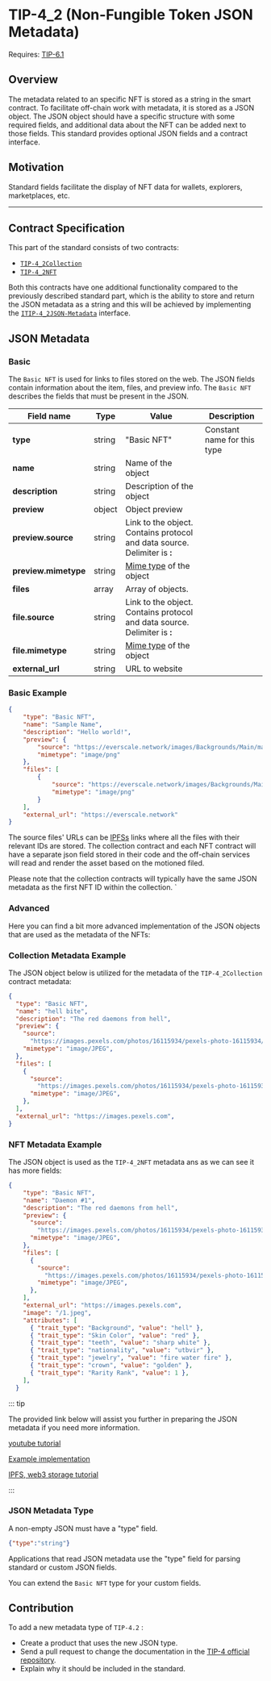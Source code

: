 # TIP-4_2 (Non-Fungible Token JSON Metadata)
Requires: [TIP-6.1](./tip6.md)

## Overview
The metadata related to an specific NFT is stored as a string in the smart contract. To facilitate off-chain work with metadata, it is stored as a JSON object. The JSON object should have a specific structure with some required fields, and additional data about the NFT can be added next to those fields. This standard provides optional JSON fields and a contract interface.

## Motivation
Standard fields facilitate the display of NFT data for wallets, explorers, marketplaces, etc.

---

## Contract Specification
This part of the standard consists of two contracts:

- [ `TIP-4_2Collection` ](https://github.com/broxus/tip4/blob/master/contracts/TIP4_2/TIP4_2Collection.tsol)
- [ `TIP-4_2NFT` ](https://github.com/broxus/tip4/blob/master/contracts/TIP4_2/TIP4_2Nft.tsol)

Both this contracts have one additional functionality compared to the previously described standard part, which is the ability to store and return the JSON metadata as a string and this will be achieved by implementing the [`ITIP-4_2JSON-Metadata`](https://github.com/broxus/tip4/blob/master/contracts/TIP4_2/interfaces/ITIP4_2JSON_Metadata.tsol) interface.

## JSON Metadata

### Basic
The  `Basic NFT`  is used for links to files stored on the web. The JSON fields contain information about the item, files, and preview info. The  `Basic NFT`  describes the fields that must be present in the JSON.

| Field name           | Type   | Value                                                                                              | Description                 |
|----------------------|--------|----------------------------------------------------------------------------------------------------|-----------------------------|
| **type**             | string | "Basic NFT"                                                                                        | Constant name for this type |
| **name**             | string | Name of the object                                                                                 |                             |
| **description**      | string | Description of the object                                                                          |                             |
| **preview**          | object | Object preview                                                                                    |                             |
| **preview.source**   | string | Link to the object. Contains protocol and data source. Delimiter is **:**                              |                             |
| **preview.mimetype** | string | [Mime type](https://developer.mozilla.org/en-US/docs/Web/HTTP/Basics_of_HTTP/MIME_types) of the object |                             |
| **files**            | array  | Array of objects.                                                                                  |                             |
| **file.source**      | string | Link to the object. Contains protocol and data source. Delimiter is **:**                              |                             |
| **file.mimetype**    | string | [Mime type](https://developer.mozilla.org/en-US/docs/Web/HTTP/Basics_of_HTTP/MIME_types) of the object |                             |
| **external_url**     | string | URL to website                                                                                     |                             |

### Basic Example

````json
{
    "type": "Basic NFT",
    "name": "Sample Name",
    "description": "Hello world!",
    "preview": {
        "source": "https://everscale.network/images/Backgrounds/Main/main-hero.png",
        "mimetype": "image/png"
    },
    "files": [
        {
            "source": "https://everscale.network/images/Backgrounds/Main/main-hero.png",
            "mimetype": "image/png"
        }
    ],
    "external_url": "https://everscale.network"
}
````
The source files' URLs can be [IPFSs](https://www.ipfs.com/) links where all the files with their relevant IDs are stored.
The collection contract and each NFT contract will have a separate json field stored in their code and the off-chain services will read and render the asset based on the motioned filed.

Please note that the collection contracts will typically have the same JSON metadata as the first NFT ID within the collection.
`
### Advanced

Here you can find a bit more advanced implementation of the JSON objects that are used as the metadata of the NFTs:


### Collection Metadata Example

The JSON object below is utilized for the metadata of the `TIP-4_2Collection` contract metadata:

````json
{
  "type": "Basic NFT",
  "name": "hell bite",
  "description": "The red daemons from hell",
  "preview": {
    "source":
      "https://images.pexels.com/photos/16115934/pexels-photo-16115934/free-photo-of-spooky-traditional-figurine.jpeg?auto=compress&cs=tinysrgb&w=1260&h=750&dpr=1",
    "mimetype": "image/JPEG",
  },
  "files": [
    {
      "source":
        "https://images.pexels.com/photos/16115934/pexels-photo-16115934/free-photo-of-spooky-traditional-figurine.jpeg?auto=compress&cs=tinysrgb&w=1260&h=750&dpr=1",
      "mimetype": "image/JPEG",
    },
  ],
  "external_url": "https://images.pexels.com",
}

````

### NFT Metadata Example

The JSON object is used as the `TIP-4_2NFT` metadata ans as we can see it has more fields:

````json
{
    "type": "Basic NFT",
    "name": "Daemon #1",
    "description": "The red daemons from hell",
    "preview": {
      "source":
        "https://images.pexels.com/photos/16115934/pexels-photo-16115934/free-photo-of-spooky-traditional-figurine.jpeg?auto=compress&cs=tinysrgb&w=1260&h=750&dpr=1",
      "mimetype": "image/JPEG",
    },
    "files": [
      {
        "source":
          "https://images.pexels.com/photos/16115934/pexels-photo-16115934/free-photo-of-spooky-traditional-figurine.jpeg?auto=compress&cs=tinysrgb&w=1260&h=750&dpr=1",
        "mimetype": "image/JPEG",
      },
    ],
    "external_url": "https://images.pexels.com",
    "image": "/1.jpeg",
    "attributes": [
      { "trait_type": "Background", "value": "hell" },
      { "trait_type": "Skin Color", "value": "red" },
      { "trait_type": "teeth", "value": "sharp white" },
      { "trait_type": "nationality", "value": "utbvir" },
      { "trait_type": "jewelry", "value": "fire water fire" },
      { "trait_type": "crown", "value": "golden" },
      { "trait_type": "Rarity Rank", "value": 1 },
    ],
  }
````


::: tip

The provided link below will assist you further in preparing the JSON metadata if you need more information.

[youtube tutorial](https://www.youtube.com/watch?v=NiTSfDwNwg0&t=623s)

[Example implementation](https://github.com/Javadyakuza/Revolt_Venom_NFT)

[IPFS, web3 storage tutorial](https://www.youtube.com/watch?v=Obnxs_GC9Bk)


:::

### JSON Metadata Type
A non-empty JSON must have a "type" field.

```` json
{"type":"string"}
````

Applications that read JSON metadata use the "type" field for parsing standard or custom JSON fields.

You can extend the  `Basic NFT`  type for your custom fields.

## Contribution
To add a new metadata type of  `TIP-4.2` :
- Create a product that uses the new JSON type.
- Send a pull request to change the documentation in the [TIP-4 official repository](https://github.com/broxus/tip4).
- Explain why it should be included in the standard.